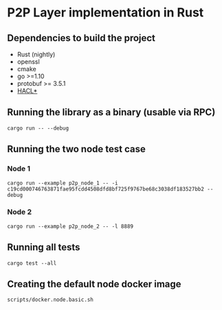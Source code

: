 # P2P Layer implementation in Rust

## Dependencies to build the project
* Rust (nightly)
* openssl
* cmake
* go >=1.10
* protobuf >= 3.5.1
* [HACL*](https://github.com/mitls/hacl-c)

## Running the library as a binary (usable via RPC)
`cargo run -- --debug`

## Running the two node test case

### Node 1
`cargo run --example p2p_node_1 -- -i c19cd000746763871fae95fcdd4508dfd8bf725f9767be68c3038df183527bb2 --debug`

### Node 2
`cargo run --example p2p_node_2 -- -l 8889`

## Running all tests
`cargo test --all`

## Creating the default node docker image
`scripts/docker.node.basic.sh`

